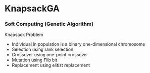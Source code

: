 # KnapsackGA

### Soft Computing (Genetic Algorithm)


Knapsack Problem

+ Individual in population is a binary one-dimensional chromosome
+ Selection using rank selection
+ Crossover using one-point crossover
+ Mutation using Flib bit
+ Replacement using elitist replacement
